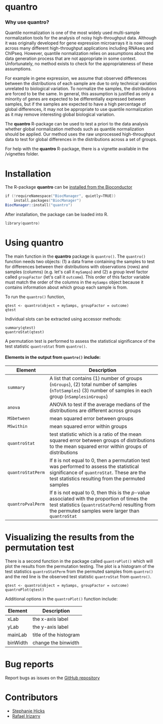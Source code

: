 # quantro

### Why use quantro?

Quantile normalization is one of the most widely used multi-sample normalization tools for the analysis of noisy high-throughput data. Although it was originally developed for gene expression microarrays it is now used across many different high-throughput applications including RNAseq and ChIPseq. However, quantile normalization relies on assumptions about the data generation process that are not appropriate in some context. Unfortunately, no method exists to check for the appropriateness of these assumptions. 

For example in gene expression, we assume that observed differences between the distributions of each sample are due to only technical variation unrelated to biological variation. To normalize the samples, the distributions are forced to be the same. In general, this assumption is justified as only a minority of genes are expected to be differentially expressed between samples, but if the samples are expected to have a high percentage of global differences, it may not be appropriate to use quantile normalization as it may remove interesting global biological variation. 

The **quantro** R-package can be used to test a priori to the data analysis whether global normalization methods such as quantile normalization should be applied. Our method uses the raw unprocessed high-throughput data to test for global differences in the distributions across a set of groups. 

For help with the **quantro** R-package, there is a vignette available in the /vignettes folder.
  
# Installation

The R-package **quantro** can be [installed from the Bioconductor](http://www.bioconductor.org/packages/release/bioc/html/quantro.html)
```s
if (!requireNamespace("BiocManager", quietly=TRUE))
    install.packages("BiocManager")
BiocManager::install("quantro")
```

After installation, the package can be loaded into R.
```s
library(quantro)
```

# Using quantro

The main function in the **quantro** package is `quantro()`.  The `quantro()` function needs two objects: (1) a data frame containing the samples to test for differences between their distributions with observations (rows) and samples (columns) (e.g. let's call it `mySamps`) and (2) a group level factor called `groupFactor` (let's call it `outcome`). This order of this factor variable must match the order of the columns in the `mySamps` object because it contains information about which group each sample is from.

To run the `quantro()` function, 
```
qtest <- quantro(object = mySamps, groupFactor = outcome)
qtest
```
Individual slots can be extracted using accessor methods:
```
summary(qtest)
quantroStat(qtest)
```

A permutation test is performed to assess the statistical significance of the test statistic `quantroStat` from `quantro()`. 

#### Elements in the output from `quantro()` include: 

Element | Description
--------|------------
`summary` | A list that contains (1) number of groups (`nGroups`), (2) total number of samples (`nTotSamples`) (3) number of samples in each group (`nSamplesinGroups`)
`anova` | ANOVA to test if the average medians of the distributions are different across groups
`MSbetween` | mean squared error between groups
`MSwithin` | mean squared error within groups
`quantroStat` | test statistic which is a ratio of the mean squared error between groups of distributions to the mean squared error within groups of distributions
`quantroStatPerm` | If `B` is not equal to 0, then a permutation test was performed to assess the statistical significance of `quantroStat`. These are the test statistics resulting from the permuted samples
`quantroPvalPerm` | If `B` is not equal to 0, then this is the $p$-value associated with the proportion of times the test statistics (`quantroStatPerm`) resulting from the permuted samples were larger than `quantroStat`



# Visualizing the results from the permutation test
There is a second function in the package called `quantroPlot()` which will plot the results from the permutation testing. The plot is a histogram of the  test statistics `quantroStatPerm` from the permuted samples from `quantro()` and the red line is the observed test statistic `quantroStat` from `quantro()`. 


```{r}
qtest <- quantro(object = mySamps, groupFactor = outcome)
quantroPlot(qtest)
```


Additional options in the `quantroPlot()` function include:

Element | Description
--------|-------------
xLab | the x-axis label
yLab | the y-axis label
mainLab | title of the histogram
binWidth | change the binwidth


# Bug reports
Report bugs as issues on the [GitHub repository](https://github.com/stephaniehicks/quantro)


# Contributors

* [Stephanie Hicks](https://github.com/stephaniehicks)
* [Rafael Irizarry](https://github.com/ririzarr)
